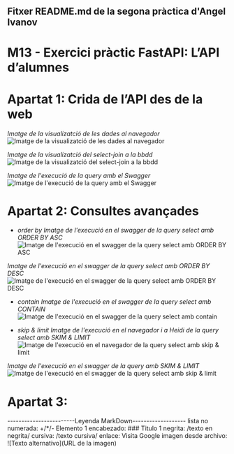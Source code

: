 ## Fitxer README.md de la segona pràctica d'Angel Ivanov

# M13 - Exercici pràctic FastAPI: L’API d’alumnes

# Apartat 1: Crida de l’API des de la web

_Imatge de la visualizatció de les dades al navegador_
![Imatge de la visualizatció de les dades al navegador](captura_practica2_apartat1.jpg)

_Imatge de la visualizatció del select-join a la bbdd_
![Imatge de la visualizatció del select-join a la bbdd](captura_bbdd_query_join.jpg)

_Imatge de l'execució de la query amb el Swagger_
![Imatge de l'execució de la query amb el Swagger](captura_swagger_apar1.jpg)


# Apartat 2: Consultes avançades

+ _order by_
_Imatge de l'execució en el swagger de la query select amb ORDER BY ASC_
![Imatge de l'execució en el swagger de la query select amb ORDER BY ASC](captura_swagger_query_orderby_asc_apat2.jpg)

_Imatge de l'execució en el swagger de la query select amb ORDER BY DESC_
![Imatge de l'execució en el swagger de la query select amb ORDER BY DESC](captura_swagger_query_orderby_desc_apat2.jpg)


+ _contain_
_Imatge de l'execució en el swagger de la query select amb CONTAIN_
![Imatge de l'execució en el swagger de la query select amb contain](captura_swagger_query_contain_apat2.jpg)


+ _skip & limit_
_Imatge de l'execució en el navegador i a Heidi de la query select amb SKIM & LIMIT_
![Imatge de l'execució en el navegador de la query select amb skip & limit](captura_bbdd_query_skip_limit_apat2.jpg)


_Imatge de l'execució en el swagger de la query amb SKIM & LIMIT_
![Imatge de l'execució en el swagger de la query select amb skip & limit](captura_bbdd_query_skip_limit_apat2_2.jpg)



# Apartat 3:





------------------------Leyenda MarkDown------------------- lista no numerada: +/*/- Elemento 1 encabezado: ### Titulo 1 negrita: /texto en negrita/ cursiva: /texto cursiva/ enlace: Visita Google imagen desde archivo: ![Texto alternativo](URL de la imagen)